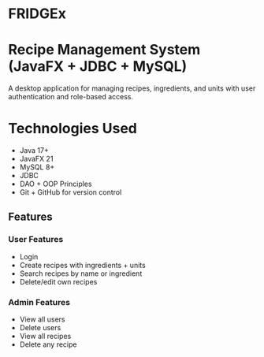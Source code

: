 # FRIDGEx
# Recipe Management System (JavaFX + JDBC + MySQL)

A desktop application for managing recipes, ingredients, and units with user authentication and role-based access.

# Technologies Used
- Java 17+
- JavaFX 21
- MySQL 8+
- JDBC
- DAO + OOP Principles
- Git + GitHub for version control

##  Features

### User Features
- Login 
-  Create recipes with ingredients + units
-  Search recipes by name or ingredient
-  Delete/edit own recipes

### Admin Features
-  View all users
-  Delete users
-  View all recipes
-  Delete any recipe



